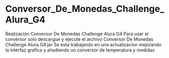 # Conversor_De_Monedas_Challenge_Alura_G4
Realización Conversor De Monedas Challenge Alura G4 
Para usar el conversor solo descargue y ejecute el archivo Conversor De Monedas Challenge Alura G4.jar
Se esta trabajando en una actualizacion mejorando la interfaz grafica y añadiendo un conversor de temperatura y medidas 
